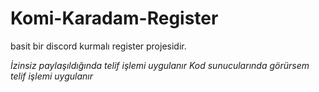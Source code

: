 # Komi-Karadam-Register 
basit bir discord kurmalı register projesidir.

*İzinsiz paylaşıldığında telif işlemi uygulanır Kod sunucularında görürsem telif işlemi uygulanır*
